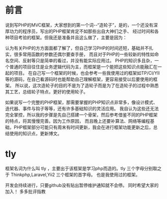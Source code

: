 # 前言
说到写PHP的MVC框架，大家想到的第一个词--“造轮子”，是的，一个还没有深厚功力的程序员，写出的PHP框架肯定不如那些出自大神们之手、
经过时间和各种项目考验的框架。但我还是准备并且这么做了，主要是因为：

认为有关PHP的方方面面都了解了，但自己学习PHP的时间还短，基础并不扎实，很多常用函数的参数还偶尔要查手册，
而且对于PHP的一些较新的特性如命名空间、反射等只是简单的看过，并没有能实际应用过。
PHP的知识多且杂，一个普通的项目往住是业务逻辑代码为主，而框架是一个能把这些知识点能融汇在一起的项目。
在自己写一个框架的时候，也会参考一些我使用过的框架如TP/CI/YII等的源码，在自己看源码时也能帮助自己理解框架，更容易接受以后要使用的框架。
所以说，这次造轮子的目的不是为了造轮子而是为了在造轮子的过程中熟悉其工艺，总结轮子特点，更好的使用轮子。

如果说写一个完整的PHP框架，那需要掌握的PHP知识点非常多，像设计模式、迭代器、事件与钩子等等，还有许多基础知识的灵活应用。
我自认为这些还无法完全掌控，所以我的步骤是先自己搭建一个骨架，然后参考借鉴不同的PHP框架的特点，将其慢慢完善。因为工作原因，
而且晚上还要补算法、网络等编程基础，PHP框架部分可能只有周末有时间更新，我会在进行框架功能更新之后，总结使用的知识点，更新博文。

# tly
框架名词为什么叫 tly ，主要出于该框架是学习php而造的。tly 三个字母分别取之于 Thinkphp,Laravel,Yii2 三个框架的首字母。
也是我使用过的框架。

开发会持续进行，只要github没有贴出暂停维护通知就不会停。
同时希望大家的加入！
多多批评指教  